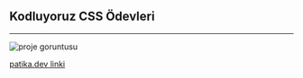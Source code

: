## Kodluyoruz CSS Ödevleri
---
![proje goruntusu](https://user-images.githubusercontent.com/106230756/182656595-2a819af5-cc68-4093-b83a-9e61062924a2.png)

[patika.dev linki](https://app.patika.dev/)
